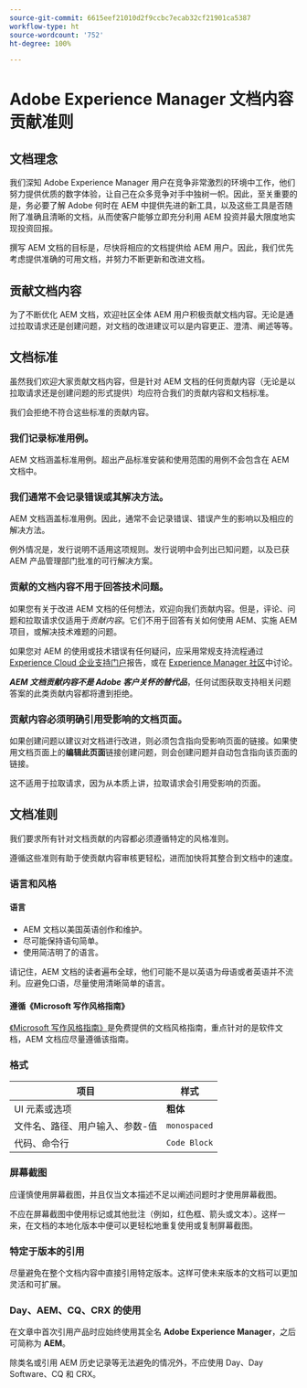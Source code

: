 ```yaml
---
source-git-commit: 6615eef21010d2f9ccbc7ecab32cf21901ca5387
workflow-type: ht
source-wordcount: '752'
ht-degree: 100%

---
```

# Adobe Experience Manager 文档内容贡献准则

## 文档理念

我们深知 Adobe Experience Manager 用户在竞争非常激烈的环境中工作，他们努力提供优质的数字体验，让自己在众多竞争对手中独树一帜。因此，至关重要的是，务必要了解 Adobe 何时在 AEM 中提供先进的新工具，以及这些工具是否随附了准确且清晰的文档，从而使客户能够立即充分利用 AEM 投资并最大限度地实现投资回报。

撰写 AEM 文档的目标是，尽快将相应的文档提供给 AEM 用户。因此，我们优先考虑提供准确的可用文档，并努力不断更新和改进文档。

## 贡献文档内容

为了不断优化 AEM 文档，欢迎社区全体 AEM 用户积极贡献文档内容。无论是通过拉取请求还是创建问题，对文档的改进建议可以是内容更正、澄清、阐述等等。

## 文档标准

虽然我们欢迎大家贡献文档内容，但是针对 AEM 文档的任何贡献内容（无论是以拉取请求还是创建问题的形式提供）均应符合我们的贡献内容和文档标准。

我们会拒绝不符合这些标准的贡献内容。

### 我们记录标准用例。

AEM 文档涵盖标准用例。超出产品标准安装和使用范围的用例不会包含在 AEM 文档中。

### 我们通常不会记录错误或其解决方法。

AEM 文档涵盖标准用例。因此，通常不会记录错误、错误产生的影响以及相应的解决方法。

例外情况是，发行说明不适用这项规则。发行说明中会列出已知问题，以及已获 AEM 产品管理部门批准的可行解决方案。

### 贡献的文档内容不用于回答技术问题。

如果您有关于改进 AEM 文档的任何想法，欢迎向我们贡献内容。但是，评论、问题和拉取请求仅适用于&#x200B;*贡献内容*。它们不用于回答有关如何使用 AEM、实施 AEM 项目，或解决技术难题的问题。

如果您对 AEM 的使用或技术错误有任何疑问，应采用常规支持流程通过 [Experience Cloud 企业支持门户](https://helpx.adobe.com/cn/contact/enterprise-support.ec.html)报告，或在 [Experience Manager 社区](https://forums.adobe.com/community/experience-cloud/marketing-cloud/experience-manager)中讨论。

***AEM 文档贡献内容不是 Adobe 客户关怀的替代品***，任何试图获取支持相关问题答案的此类贡献内容都将遭到拒绝。

### 贡献内容必须明确引用受影响的文档页面。

如果创建问题以建议对文档进行改进，则必须包含指向受影响页面的链接。如果使用文档页面上的&#x200B;**编辑此页面**&#x200B;链接创建问题，则会创建问题并自动包含指向该页面的链接。

这不适用于拉取请求，因为从本质上讲，拉取请求会引用受影响的页面。

## 文档准则

我们要求所有针对文档贡献的内容都必须遵循特定的风格准则。

遵循这些准则有助于使贡献内容审核更轻松，进而加快将其整合到文档中的速度。

### 语言和风格

#### 语言

* AEM 文档以美国英语创作和维护。
* 尽可能保持语句简单。
* 使用简洁明了的语言。

请记住，AEM 文档的读者遍布全球，他们可能不是以英语为母语或者英语并不流利。应避免口语，尽量使用清晰简单的语言。

#### 遵循《Microsoft 写作风格指南》

[《Microsoft 写作风格指南》](https://docs.microsoft.com/zh-cn/style-guide/welcome/)是免费提供的文档风格指南，重点针对的是软件文档，AEM 文档应尽量遵循该指南。

### 格式

| 项目 | 样式 |
|---|---|
| UI 元素或选项 | **粗体** |
| 文件名、路径、用户输入、参数-值 | `monospaced` |
| 代码、命令行 | ```Code Block``` |

### 屏幕截图

应谨慎使用屏幕截图，并且仅当文本描述不足以阐述问题时才使用屏幕截图。

不应在屏幕截图中使用标记或其他批注（例如，红色框、箭头或文本）。这样一来，在文档的本地化版本中便可以更轻松地重复使用或复制屏幕截图。

### 特定于版本的引用

尽量避免在整个文档内容中直接引用特定版本。这样可使未来版本的文档可以更加灵活和可扩展。

### Day、AEM、CQ、CRX 的使用

在文章中首次引用产品时应始终使用其全名 **Adobe Experience Manager**，之后可简称为 **AEM**。

除类名或引用 AEM 历史记录等无法避免的情况外，不应使用 Day、Day Software、CQ 和 CRX。